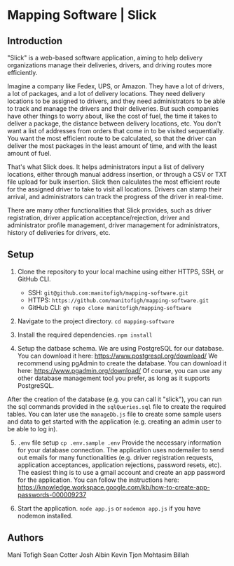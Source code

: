 # Mapping Software | Slick

## Introduction

"Slick" is a web-based software application, aiming to help delivery organizations manage their deliveries, drivers, and driving routes more efficiently. 

Imagine a company like Fedex, UPS, or Amazon. They have a lot of drivers, a lot of packages, and a lot of delivery locations. They need delivery locations to be assigned to drivers, and they need administrators to be able to track and manage the drivers and their deliveries.
But such companies have other things to worry about, like the cost of fuel, the time it takes to deliver a package, the distance between delivery locations, etc. 
You don't want a list of addresses from orders that come in to be visited sequentially. You want the most efficient route to be calculated, so that the driver can deliver the most packages in the least amount of time, and with the least amount of fuel. 

That's what Slick does. It helps administrators input a list of delivery locations, either through manual address insertion, or through a CSV or TXT file upload for bulk insertion. Slick then calculates the most efficient route for the assigned driver to take to visit all locations. Drivers can stamp their arrival, and administrators can track the progress of the driver in real-time.

There are many other functionalities that Slick provides, such as driver registration, driver application acceptance/rejection, driver and administrator profile management, driver management for administrators, history of deliveries for drivers, etc.

## Setup
1. Clone the repository to your local machine using either HTTPS, SSH, or GitHub CLI.
    * SSH: `git@github.com:manitofigh/mapping-software.git`
    * HTTPS: `https://github.com/manitofigh/mapping-software.git`
    * GitHub CLI: `gh repo clone manitofigh/mapping-software`

2. Navigate to the project directory.
`cd mapping-software`

3. Install the required dependencies.
`npm install`

4. Setup the datbase schema.
We are using PostgreSQL for our database. You can download it here: https://www.postgresql.org/download/
We recommend using pgAdmin to create the database. You can download it here: https://www.pgadmin.org/download/
Of course, you can use any other database management tool you prefer, as long as it supports PostgreSQL.

After the creation of the database (e.g. you can call it "slick"), you can run the sql commands provided in the `sqlQueries.sql` file to create the required tables. You can later use the `manageDb.js` file to create some sample users and data to get started with the application (e.g. creating an admin user to be able to log in).

5. `.env` file setup
`cp .env.sample .env`
Provide the necessary information for your database connection.
The application uses nodemailer to send out emails for many functionalities (e.g. driver registration requests, application acceptances, application rejections, password resets, etc). The easiest thing is to use a gmail account and create an app password for the application.
You can follow the instructions here: https://knowledge.workspace.google.com/kb/how-to-create-app-passwords-000009237

6. Start the application.
`node app.js` or `nodemon app.js` if you have nodemon installed.

## Authors
Mani Tofigh 
Sean Cotter
Josh Albin
Kevin Tjon
Mohtasim Billah
